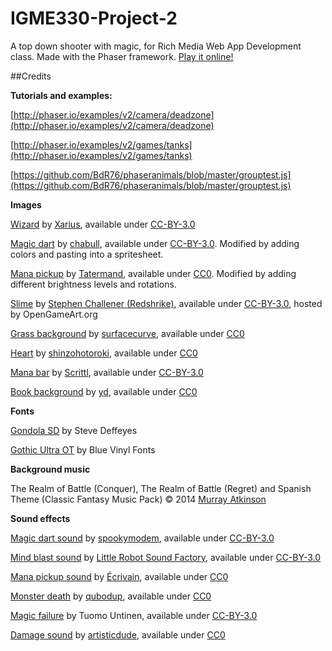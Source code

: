 # IGME330-Project-2
A top down shooter with magic, for Rich Media Web App Development class. Made with the Phaser framework. [Play it online!](http://yaragg.github.io/IGME330-Project-2/)

##Credits

**Tutorials and examples:**

[http://phaser.io/examples/v2/camera/deadzone](http://phaser.io/examples/v2/camera/deadzone)

[http://phaser.io/examples/v2/games/tanks](http://phaser.io/examples/v2/games/tanks)

[https://github.com/BdR76/phaseranimals/blob/master/grouptest.js](https://github.com/BdR76/phaseranimals/blob/master/grouptest.js)

  
  
  

**Images**

[Wizard](http://opengameart.org/content/topdown-wizard) by [Xarius](http://opengameart.org/users/xarius), available under [CC-BY-3.0](http://creativecommons.org/licenses/by/3.0/)

[Magic dart](http://opengameart.org/content/explosions-0) by [chabull](http://opengameart.org/users/chabull), available under [CC-BY-3.0](http://creativecommons.org/licenses/by/3.0/). Modified by adding colors and pasting into a spritesheet.

[Mana pickup](http://opengameart.org/content/2d-shooter-effects-alpha-version) by [Tatermand](http://opengameart.org/users/tatermand), available under [CC0](http://creativecommons.org/publicdomain/zero/1.0/). Modified by adding different brightness levels and rotations.

[Slime](http://opengameart.org/content/scifi-creature-tileset-mini-32x32-scifi-creature-icons) by [Stephen Challener (Redshrike)](http://opengameart.org/users/redshrike), available under [CC-BY-3.0](http://creativecommons.org/licenses/by/3.0/), hosted by OpenGameArt.org

[Grass background](http://opengameart.org/content/grass-textureseamless-2d) by [surfacecurve](http://opengameart.org/users/surfacecurve), available under [CC0](http://creativecommons.org/publicdomain/zero/1.0/)

[Heart](http://opengameart.org/content/heart-3) by [shinzohotoroki](http://opengameart.org/users/shinzohotoroki), available under [CC0](http://creativecommons.org/publicdomain/zero/1.0/)

[Mana bar](http://opengameart.org/content/health-and-manabars-100x12px-200x24px) by [Scrittl](http://opengameart.org/users/scrittl), available under [CC-BY-3.0](http://creativecommons.org/licenses/by/3.0/)

[Book background](http://opengameart.org/content/old-pagesflip-with-sound) by [yd](http://opengameart.org/users/yd), available under [CC0](http://creativecommons.org/publicdomain/zero/1.0/)

  

**Fonts**

[Gondola SD](https://www.fontsquirrel.com/fonts/Gondola-SD) by Steve Deffeyes

[Gothic Ultra OT](https://www.fontsquirrel.com/fonts/Gothic-Ultra-OT) by Blue Vinyl Fonts

  
  

**Background music**

The Realm of Battle (Conquer), The Realm of Battle (Regret) and Spanish Theme (Classic Fantasy Music Pack) © 2014 [Murray Atkinson](http://www.murrayatkinson.com/)

  

**Sound effects**

[Magic dart sound](http://opengameart.org/content/magic-missiles) by [spookymodem](http://opengameart.org/users/spookymodem), available under [CC-BY-3.0](http://creativecommons.org/licenses/by/3.0/)

[Mind blast sound](http://opengameart.org/content/fantasy-sound-effects-library) by [Little Robot Sound Factory](http://opengameart.org/users/little-robot-sound-factory), available under [CC-BY-3.0](http://creativecommons.org/licenses/by/3.0/)

[Mana pickup sound](http://opengameart.org/content/random-sfx) by [Écrivain](http://opengameart.org/users/%C3%A9crivain), available under [CC0](http://creativecommons.org/publicdomain/zero/1.0/)

[Monster death](http://opengameart.org/content/insect-or-alien-scream-short) by [qubodup](http://opengameart.org/users/qubodup), available under [CC0](http://creativecommons.org/publicdomain/zero/1.0/)

[Magic failure](http://opengameart.org/content/rpg-sound-package) by Tuomo Untinen, available under [CC-BY-3.0](http://creativecommons.org/licenses/by/3.0/)

[Damage sound](http://opengameart.org/content/rpg-sound-pack) by [artisticdude](http://opengameart.org/users/artisticdude), available under [CC0](http://creativecommons.org/publicdomain/zero/1.0/)